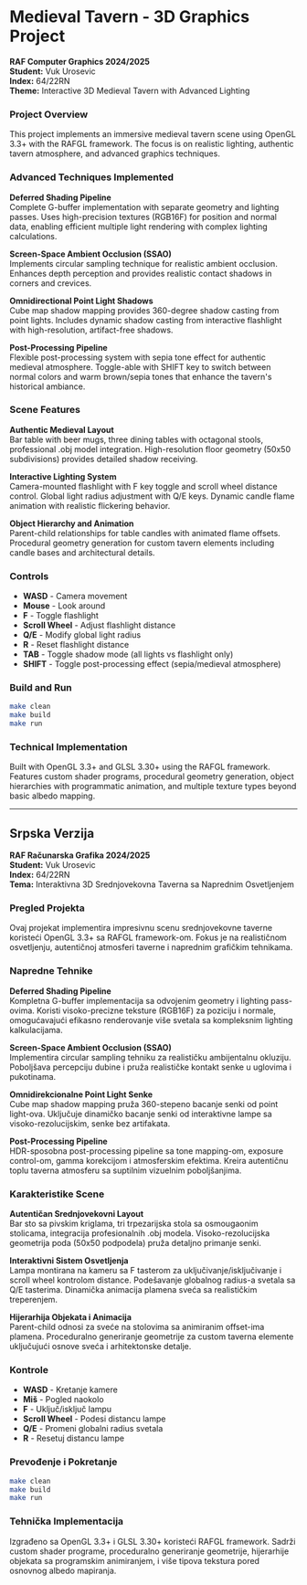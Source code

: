 # Medieval Tavern - 3D Graphics Project

**RAF Computer Graphics 2024/2025**  
**Student:** Vuk Urosevic  
**Index:** 64/22RN  
**Theme:** Interactive 3D Medieval Tavern with Advanced Lighting

### Project Overview
This project implements an immersive medieval tavern scene using OpenGL 3.3+ with the RAFGL framework. The focus is on realistic lighting, authentic tavern atmosphere, and advanced graphics techniques.

### Advanced Techniques Implemented

**Deferred Shading Pipeline**  
Complete G-buffer implementation with separate geometry and lighting passes. Uses high-precision textures (RGB16F) for position and normal data, enabling efficient multiple light rendering with complex lighting calculations.

**Screen-Space Ambient Occlusion (SSAO)**  
Implements circular sampling technique for realistic ambient occlusion. Enhances depth perception and provides realistic contact shadows in corners and crevices.

**Omnidirectional Point Light Shadows**  
Cube map shadow mapping provides 360-degree shadow casting from point lights. Includes dynamic shadow casting from interactive flashlight with high-resolution, artifact-free shadows.

**Post-Processing Pipeline**  
Flexible post-processing system with sepia tone effect for authentic medieval atmosphere. Toggle-able with SHIFT key to switch between normal colors and warm brown/sepia tones that enhance the tavern's historical ambiance.

### Scene Features

**Authentic Medieval Layout**  
Bar table with beer mugs, three dining tables with octagonal stools, professional .obj model integration. High-resolution floor geometry (50x50 subdivisions) provides detailed shadow receiving.

**Interactive Lighting System**  
Camera-mounted flashlight with F key toggle and scroll wheel distance control. Global light radius adjustment with Q/E keys. Dynamic candle flame animation with realistic flickering behavior.

**Object Hierarchy and Animation**  
Parent-child relationships for table candles with animated flame offsets. Procedural geometry generation for custom tavern elements including candle bases and architectural details.

### Controls
- **WASD** - Camera movement
- **Mouse** - Look around
- **F** - Toggle flashlight
- **Scroll Wheel** - Adjust flashlight distance
- **Q/E** - Modify global light radius  
- **R** - Reset flashlight distance
- **TAB** - Toggle shadow mode (all lights vs flashlight only)
- **SHIFT** - Toggle post-processing effect (sepia/medieval atmosphere)

### Build and Run
```bash
make clean
make build
make run
```

### Technical Implementation
Built with OpenGL 3.3+ and GLSL 3.30+ using the RAFGL framework. Features custom shader programs, procedural geometry generation, object hierarchies with programmatic animation, and multiple texture types beyond basic albedo mapping.

---

## Srpska Verzija

**RAF Računarska Grafika 2024/2025**  
**Student:** Vuk Urosevic  
**Index:** 64/22RN  
**Tema:** Interaktivna 3D Srednjovekovna Taverna sa Naprednim Osvetljenjem

### Pregled Projekta
Ovaj projekat implementira impresivnu scenu srednjovekovne taverne koristeći OpenGL 3.3+ sa RAFGL framework-om. Fokus je na realističnom osvetljenju, autentičnoj atmosferi taverne i naprednim grafičkim tehnikama.

### Napredne Tehnike

**Deferred Shading Pipeline**  
Kompletna G-buffer implementacija sa odvojenim geometry i lighting pass-ovima. Koristi visoko-precizne teksture (RGB16F) za poziciju i normale, omogućavajući efikasno renderovanje više svetala sa kompleksnim lighting kalkulacijama.

**Screen-Space Ambient Occlusion (SSAO)**  
Implementira circular sampling tehniku za realističku ambijentalnu okluziju. Poboljšava percepciju dubine i pruža realističke kontakt senke u uglovima i pukotinama.

**Omnidirekcionalne Point Light Senke**  
Cube map shadow mapping pruža 360-stepeno bacanje senki od point light-ova. Uključuje dinamičko bacanje senki od interaktivne lampe sa visoko-rezolucijskim, senke bez artifakata.

**Post-Processing Pipeline**  
HDR-sposobna post-processing pipeline sa tone mapping-om, exposure control-om, gamma korekcijom i atmosferskim efektima. Kreira autentičnu toplu taverna atmosferu sa suptilnim vizuelnim poboljšanjima.

### Karakteristike Scene

**Autentičan Srednjovekovni Layout**  
Bar sto sa pivskim kriglama, tri trpezarijska stola sa osmougaonim stolicama, integracija profesionalnih .obj modela. Visoko-rezolucijska geometrija poda (50x50 podpodela) pruža detaljno primanje senki.

**Interaktivni Sistem Osvetljenja**  
Lampa montirana na kameru sa F tasterom za uključivanje/isključivanje i scroll wheel kontrolom distance. Podešavanje globalnog radius-a svetala sa Q/E tasterima. Dinamička animacija plamena sveća sa realističkim treperenjem.

**Hijerarhija Objekata i Animacija**  
Parent-child odnosi za sveće na stolovima sa animiranim offset-ima plamena. Proceduralno generiranje geometrije za custom taverna elemente uključujući osnove sveća i arhitektonske detalje.

### Kontrole
- **WASD** - Kretanje kamere
- **Miš** - Pogled naokolo
- **F** - Uključ/isključ lampu
- **Scroll Wheel** - Podesi distancu lampe
- **Q/E** - Promeni globalni radius svetala
- **R** - Resetuj distancu lampe

### Prevođenje i Pokretanje
```bash
make clean
make build
make run
```

### Tehnička Implementacija
Izgrađeno sa OpenGL 3.3+ i GLSL 3.30+ koristeći RAFGL framework. Sadrži custom shader programe, proceduralno generiranje geometrije, hijerarhije objekata sa programskim animiranjem, i više tipova tekstura pored osnovnog albedo mapiranja.
